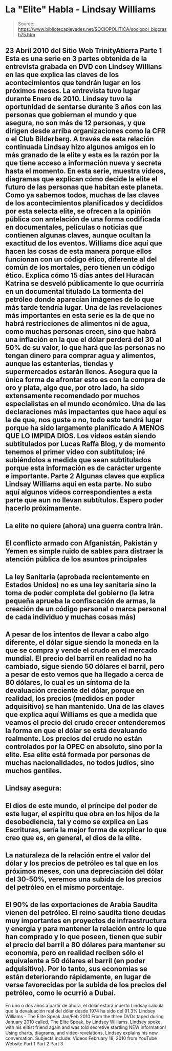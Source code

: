 # La "Elite" Habla - Lindsay Williams

> Source: https://www.bibliotecapleyades.net/SOCIOPOLITICA/sociopol_bigcrash75.htm

23 Abril 2010
del Sitio Web
TrinityAtierra
Parte 1
Esta es una serie en 3 partes obtenida de la entrevista grabada en DVD con
Lindsey Willians en las que explica las claves de los acontecimientos que
tendrán lugar en los próximos meses.
La entrevista tuvo lugar durante Enero
de 2010.
Lindsey tuvo la oportunidad de sentarse durante 3 años con las personas que
gobiernan el mundo y que asegura, no son más de 12 personas, y que dirigen
desde arriba organizaciones como la
CFR o el
Club Bilderberg.
A través de esta relación continuada Lindsay hizo algunos amigos en lo más
granado de la elite y esta es la razón por la que tiene acceso a información
nueva y secreta hasta el momento. En esta serie, muestra vídeos, diagramas
que explican cómo decide la elite el futuro de las personas que habitan este
planeta.
Como ya sabemos todos, muchas de las claves de los acontecimientos
planificados y decididos por esta selecta elite, se ofrecen a la opinión
pública con antelación de una forma codificada en documentales, películas
o noticias que contienen algunas claves, aunque ocultan la exactitud de los
eventos. Williams dice aquí que hacen las cosas de esta manera porque ellos
funcionan con un código ético, diferente al del común de los mortales, pero
tienen un código ético.
Explica cómo 15 días antes del Huracán Katrina se desveló públicamente lo
que ocurriría en un documental titulado La tormenta del petróleo donde
aparecían imágenes de lo que más tarde tendría lugar.
Una de las revelaciones más importantes en esta serie es la de que no habrá
restricciones de alimentos ni de agua, como muchas personas creen, sino que
habrá una inflación en la que el dólar perderá del 30 al 50% de su valor,
lo que hará que las personas no tengan dinero para comprar agua y alimentos,
aunque las estanterías, tiendas y supermercados estarán llenos.
Asegura que
la única forma de afrontar esto es con la compra de oro y plata, algo que,
por otro lado, ha sido extensamente recomendado por muchos especialistas en
el mundo económico.
Una de las declaraciones más impactantes que hace aquí es la de que, nos
guste o no, todo esto tendrá lugar porque ha sido largamente planificado A
MENOS QUE LO IMPIDA DIOS.
Los vídeos están siendo subtitulados por Lucas Raffa Blog, y de momento
tenemos el primer vídeo con subtítulos; iré subiéndolos a medida que sean
subtitulados porque esta información es de carácter urgente e importante.
Parte 2
Algunas claves que explica Lindsay Williams aquí en esta parte.
No subo aquí algunos vídeos correspondientes a esta parte que aun no llevan
subtítulos. Espero poder hacerlo próximamente.
-
La elite no quiere (ahora) una guerra contra Irán.
-
El conflicto armado con Afganistán, Pakistán y Yemen es simple ruido de
sables para distraer la atención pública de los asuntos principales
-
La ley Sanitaria (aprobada recientemente en Estados Unidos) no es una ley
sanitaria sino la toma de poder completa del gobierno (la letra pequeña
aprueba la confiscación de armas, la creación de un código personal o marca
personal de cada individuo y muchas cosas más)
-
A pesar de los intentos de llevar a cabo algo diferente, el dólar sigue
siendo la moneda en la que se compra y vende el crudo en el mercado mundial.
El precio del barril en realidad no ha cambiado, sigue siendo 50 dólares el
barril, pero a pesar de esto vemos que ha llegado a cerca de 80 dólares, lo
cual es un síntoma de la devaluación creciente del dólar, porque en realidad,
los precios (medidos en poder adquisitivo) se han mantenido.
Una de las
claves que explica aquí Williams es que a medida que veamos el precio del
crudo crecer entenderemos la forma en que el dólar se está devaluando
realmente.
Los precios del crudo no están controlados por la OPEC en absoluto, sino por
la elite. Esa elite está formada por personas de muchas nacionalidades, no
todos judíos, sino muchos gentiles.
-
Lindsay asegura:
-
El dios de este mundo, el príncipe del poder de este
lugar, el espíritu que obra en los hijos de la desobediencia, tal y como se
explica en Las Escrituras, sería la mejor forma de explicar lo que creo que
es, en general, el dios de la elite.
-
La naturaleza de la relación entre el valor del dólar y los precios de
petróleo es tal que en los próximos meses, con una depreciación del dólar
del 30-50%, veremos una subida de los precios del petróleo en el mismo
porcentaje.
-
El 90% de las exportaciones de Arabia
Saudita vienen del petróleo. El reino
saudita tiene deudas muy importantes en proyectos de infraestructura y energía
y para mantener la relación entre lo que han comprado y lo que poseen,
tienen que subir el precio del barril a 80 dólares para mantener su economía,
pero en realidad reciben sólo el equivalente a 50 dólares el barril (en
poder adquisitivo).
Por lo tanto, sus economías se están deteriorando
rápidamente, en lugar de verse favorecidas por la subida de los precios del
petróleo, como le ocurrió a Dubai.
-
En uno o dos años a partir de ahora, el dólar estará muerto
Lindsay calcula que la devaluación real del dólar desde 1974 ha sido del
91.3%
Lindsey Williams - The Elite
Speak
Jan/Feb 2010
From the three DVDs taped during January 2010 called, The Elite Speak,
by Lindsey Williams.
Lindsey spoke with his elitist friend again and was told secretive startling
NEW information! Using charts, diagrams, and video-revelations, Lindsey
explains his new conversation.
Subjects include:
Videos
February 18, 2010
from
YouTube Website
Part 1
Part 2
Part 3
